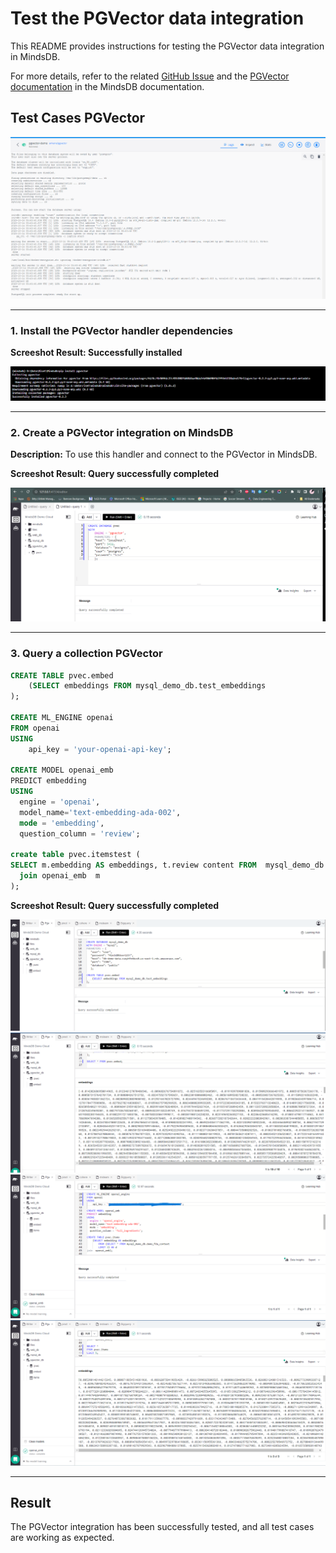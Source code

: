 # Test the PGVector data integration

This README provides instructions for testing the PGVector data integration in MindsDB.

For more details, refer to the related [GitHub Issue](https://github.com/mindsdb/mindsdb/issues/7758) and the [PGVector documentation](https://github.com/mindsdb/mindsdb/blob/staging/mindsdb/integrations/handlers/pgvector_handler/README.md) in the MindsDB documentation.

## Test Cases PGVector

![test_1](assets/1.png)

-----
### 1. Install the PGVector handler dependencies

**Screeshot Result: Successfully installed**

![test_2](assets/2.png)

-----
### 2. Create a PGVector integration on MindsDB 

**Description:**
To use this handler and connect to the PGVector in MindsDB.

**Screeshot Result: Query successfully completed**

![test_3](assets/3.png)

-----

### 3. Query a collection PGVector 

```sql
CREATE TABLE pvec.embed
    (SELECT embeddings FROM mysql_demo_db.test_embeddings
);

CREATE ML_ENGINE openai
FROM openai
USING
    api_key = 'your-openai-api-key';

CREATE MODEL openai_emb 
PREDICT embedding 
USING    
  engine = 'openai',
  model_name='text-embedding-ada-002',    
  mode = 'embedding',    
  question_column = 'review'; 

create table pvec.itemstest (
SELECT m.embedding AS embeddings, t.review content FROM  mysql_demo_db.amazon_reviews t
  join openai_emb  m
);
```

**Screeshot Result: Query successfully completed**

![test_4](assets/4.png)
![test_5](assets/5.png)
![test_6](assets/6.png)
![test_7](assets/7.png)

-----

## Result

The PGVector  integration has been successfully tested, and all test cases are working as expected.

